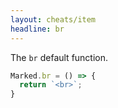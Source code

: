 ```yaml
---
layout: cheats/item
headline: br
---
```


The `br` default function.

```js
Marked.br = () => {
  return `<br>`;
}
```
